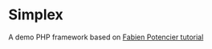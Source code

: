 # Simplex

A demo PHP framework based on [Fabien Potencier tutorial](http://fabien.potencier.org/article/50/create-your-own-framework-on-top-of-the-symfony2-components-part-1)
